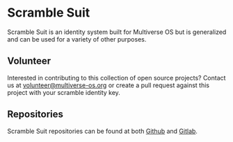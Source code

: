 # Scramble Suit
Scramble Suit is an identity system built for Multiverse OS but is generalized and can be used for a variety of other purposes. 

## Volunteer
Interested in contributing to this collection of open source projects? Contact us at volunteer@multiverse-os.org or create a pull request against this project with your scramble identity key.

## Repositories
Scramble Suit repositories can be found at both [Github](https://github.com/scramble-suit) and [Gitlab](https://gitlab.com/scramble-suit).
